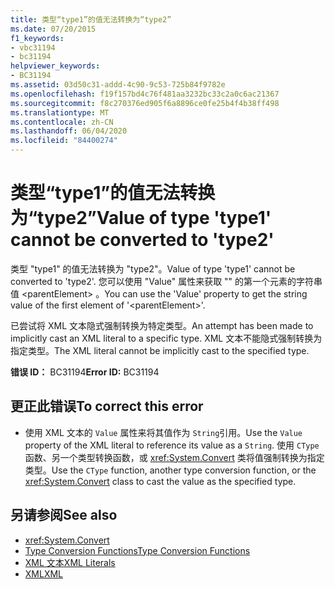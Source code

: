 ```yaml
---
title: 类型“type1”的值无法转换为“type2”
ms.date: 07/20/2015
f1_keywords:
- vbc31194
- bc31194
helpviewer_keywords:
- BC31194
ms.assetid: 03d50c31-addd-4c90-9c53-725b84f9782e
ms.openlocfilehash: f19f157bd4c76f481aa3232bc33c2a0c6ac21367
ms.sourcegitcommit: f8c270376ed905f6a8896ce0fe25b4f4b38ff498
ms.translationtype: MT
ms.contentlocale: zh-CN
ms.lasthandoff: 06/04/2020
ms.locfileid: "84400274"
---
```

# <a name="value-of-type-type1-cannot-be-converted-to-type2"></a><span data-ttu-id="84900-102">类型“type1”的值无法转换为“type2”</span><span class="sxs-lookup"><span data-stu-id="84900-102">Value of type 'type1' cannot be converted to 'type2'</span></span>
<span data-ttu-id="84900-103">类型 "type1" 的值无法转换为 "type2"。</span><span class="sxs-lookup"><span data-stu-id="84900-103">Value of type 'type1' cannot be converted to 'type2'.</span></span> <span data-ttu-id="84900-104">您可以使用 "Value" 属性来获取 "" 的第一个元素的字符串值 \<parentElement> 。</span><span class="sxs-lookup"><span data-stu-id="84900-104">You can use the 'Value' property to get the string value of the first element of '\<parentElement>'.</span></span>  
  
 <span data-ttu-id="84900-105">已尝试将 XML 文本隐式强制转换为特定类型。</span><span class="sxs-lookup"><span data-stu-id="84900-105">An attempt has been made to implicitly cast an XML literal to a specific type.</span></span> <span data-ttu-id="84900-106">XML 文本不能隐式强制转换为指定类型。</span><span class="sxs-lookup"><span data-stu-id="84900-106">The XML literal cannot be implicitly cast to the specified type.</span></span>  
  
 <span data-ttu-id="84900-107">**错误 ID：** BC31194</span><span class="sxs-lookup"><span data-stu-id="84900-107">**Error ID:** BC31194</span></span>  
  
## <a name="to-correct-this-error"></a><span data-ttu-id="84900-108">更正此错误</span><span class="sxs-lookup"><span data-stu-id="84900-108">To correct this error</span></span>  
  
- <span data-ttu-id="84900-109">使用 XML 文本的 `Value` 属性来将其值作为 `String`引用。</span><span class="sxs-lookup"><span data-stu-id="84900-109">Use the `Value` property of the XML literal to reference its value as a `String`.</span></span> <span data-ttu-id="84900-110">使用 `CType` 函数、另一个类型转换函数，或 <xref:System.Convert> 类将值强制转换为指定类型。</span><span class="sxs-lookup"><span data-stu-id="84900-110">Use the `CType` function, another type conversion function, or the <xref:System.Convert> class to cast the value as the specified type.</span></span>  
  
## <a name="see-also"></a><span data-ttu-id="84900-111">另请参阅</span><span class="sxs-lookup"><span data-stu-id="84900-111">See also</span></span>

- <xref:System.Convert>
- [<span data-ttu-id="84900-112">Type Conversion Functions</span><span class="sxs-lookup"><span data-stu-id="84900-112">Type Conversion Functions</span></span>](../functions/type-conversion-functions.md)
- [<span data-ttu-id="84900-113">XML 文本</span><span class="sxs-lookup"><span data-stu-id="84900-113">XML Literals</span></span>](../xml-literals/index.md)
- [<span data-ttu-id="84900-114">XML</span><span class="sxs-lookup"><span data-stu-id="84900-114">XML</span></span>](../../programming-guide/language-features/xml/index.md)
